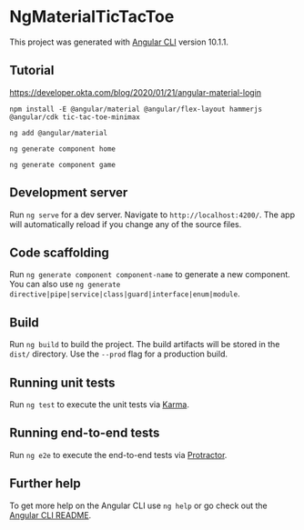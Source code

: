 # NgMaterialTicTacToe

This project was generated with [Angular CLI](https://github.com/angular/angular-cli) version 10.1.1.

## Tutorial
https://developer.okta.com/blog/2020/01/21/angular-material-login

`npm install -E @angular/material @angular/flex-layout hammerjs @angular/cdk tic-tac-toe-minimax`

`ng add @angular/material`

`ng generate component home`

`ng generate component game`

## Development server

Run `ng serve` for a dev server. Navigate to `http://localhost:4200/`. The app will automatically reload if you change any of the source files.

## Code scaffolding

Run `ng generate component component-name` to generate a new component. You can also use `ng generate directive|pipe|service|class|guard|interface|enum|module`.

## Build

Run `ng build` to build the project. The build artifacts will be stored in the `dist/` directory. Use the `--prod` flag for a production build.

## Running unit tests

Run `ng test` to execute the unit tests via [Karma](https://karma-runner.github.io).

## Running end-to-end tests

Run `ng e2e` to execute the end-to-end tests via [Protractor](http://www.protractortest.org/).

## Further help

To get more help on the Angular CLI use `ng help` or go check out the [Angular CLI README](https://github.com/angular/angular-cli/blob/master/README.md).
